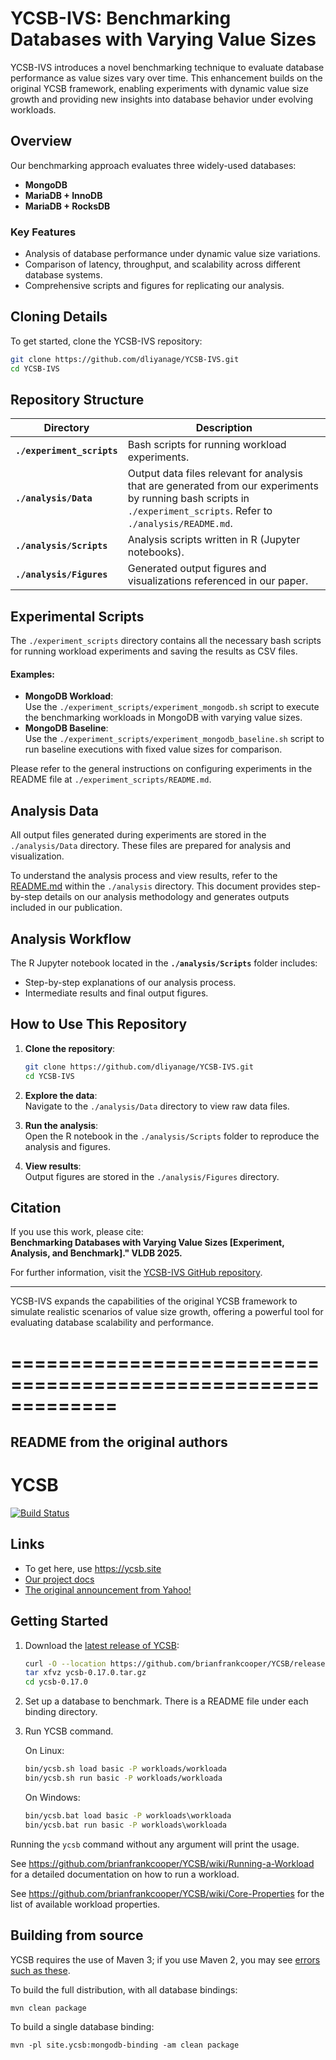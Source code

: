 <!--
Copyright (c) 2010 Yahoo! Inc., 2012 - 2016 YCSB contributors.
All rights reserved.

Licensed under the Apache License, Version 2.0 (the "License"); you
may not use this file except in compliance with the License. You
may obtain a copy of the License at

http://www.apache.org/licenses/LICENSE-2.0

Unless required by applicable law or agreed to in writing, software
distributed under the License is distributed on an "AS IS" BASIS,
WITHOUT WARRANTIES OR CONDITIONS OF ANY KIND, either express or
implied. See the License for the specific language governing
permissions and limitations under the License. See accompanying
LICENSE file.
-->
# YCSB-IVS: Benchmarking Databases with Varying Value Sizes  

YCSB-IVS introduces a novel benchmarking technique to evaluate database performance as value sizes vary over time. This enhancement builds on the original YCSB framework, enabling experiments with dynamic value size growth and providing new insights into database behavior under evolving workloads.  

## Overview  

Our benchmarking approach evaluates three widely-used databases:  
- **MongoDB**  
- **MariaDB + InnoDB**  
- **MariaDB + RocksDB**  

### Key Features  
- Analysis of database performance under dynamic value size variations.  
- Comparison of latency, throughput, and scalability across different database systems.  
- Comprehensive scripts and figures for replicating our analysis.  

## Cloning Details  

To get started, clone the YCSB-IVS repository:  
```bash
git clone https://github.com/dliyanage/YCSB-IVS.git
cd YCSB-IVS
```  

## Repository Structure  

| Directory                  | Description                                                                        |
|----------------------------|------------------------------------------------------------------------------------|
| **`./experiment_scripts`** | Bash scripts for running workload experiments.                                     |
| **`./analysis/Data`**      | Output data files relevant for analysis that are generated from our experiments by running bash scripts in `./experiment_scripts`. Refer to `./analysis/README.md`. |
| **`./analysis/Scripts`**   | Analysis scripts written in R (Jupyter notebooks).                                 |
| **`./analysis/Figures`**   | Generated output figures and visualizations referenced in our paper.               |  

## Experimental Scripts 

The `./experiment_scripts` directory contains all the necessary bash scripts for running workload experiments and saving the results as CSV files.  

#### Examples:  
- **MongoDB Workload**:  
  Use the `./experiment_scripts/experiment_mongodb.sh` script to execute the benchmarking workloads in MongoDB with varying value sizes.  
- **MongoDB Baseline**:  
  Use the `./experiment_scripts/experiment_mongodb_baseline.sh` script to run baseline executions with fixed value sizes for comparison. 

Please refer to the general instructions on configuring experiments in the README file at `./experiment_scripts/README.md`. 

## Analysis Data  

All output files generated during experiments are stored in the `./analysis/Data` directory. These files are prepared for analysis and visualization.  

To understand the analysis process and view results, refer to the [README.md](./analysis/README.md) within the `./analysis` directory. This document provides step-by-step details on our analysis methodology and generates outputs included in our publication.  

## Analysis Workflow  

The R Jupyter notebook located in the **`./analysis/Scripts`** folder includes:  
- Step-by-step explanations of our analysis process.  
- Intermediate results and final output figures.  

## How to Use This Repository  

1. **Clone the repository**:  
   ```bash
   git clone https://github.com/dliyanage/YCSB-IVS.git
   cd YCSB-IVS
   ```  

2. **Explore the data**:  
   Navigate to the `./analysis/Data` directory to view raw data files.  

3. **Run the analysis**:  
   Open the R notebook in the `./analysis/Scripts` folder to reproduce the analysis and figures.  

4. **View results**:  
   Output figures are stored in the `./analysis/Figures` directory.  

## Citation  

If you use this work, please cite:  
**Benchmarking Databases with Varying Value Sizes [Experiment, Analysis, and Benchmark]." VLDB 2025.**  

For further information, visit the [YCSB-IVS GitHub repository](https://github.com/dliyanage/YCSB-IVS).  

---  

YCSB-IVS expands the capabilities of the original YCSB framework to simulate realistic scenarios of value size growth, offering a powerful tool for evaluating database scalability and performance.

=============================================================
=============================================================

## README from the original authors

YCSB
====================================
[![Build Status](https://travis-ci.org/brianfrankcooper/YCSB.png?branch=master)](https://travis-ci.org/brianfrankcooper/YCSB)



Links
-----
* To get here, use https://ycsb.site
* [Our project docs](https://github.com/brianfrankcooper/YCSB/wiki)
* [The original announcement from Yahoo!](https://labs.yahoo.com/news/yahoo-cloud-serving-benchmark/)

Getting Started
---------------

1. Download the [latest release of YCSB](https://github.com/brianfrankcooper/YCSB/releases/latest):

    ```sh
    curl -O --location https://github.com/brianfrankcooper/YCSB/releases/download/0.17.0/ycsb-0.17.0.tar.gz
    tar xfvz ycsb-0.17.0.tar.gz
    cd ycsb-0.17.0
    ```
    
2. Set up a database to benchmark. There is a README file under each binding 
   directory.

3. Run YCSB command. 

    On Linux:
    ```sh
    bin/ycsb.sh load basic -P workloads/workloada
    bin/ycsb.sh run basic -P workloads/workloada
    ```

    On Windows:
    ```bat
    bin/ycsb.bat load basic -P workloads\workloada
    bin/ycsb.bat run basic -P workloads\workloada
    ```

  Running the `ycsb` command without any argument will print the usage. 
   
  See https://github.com/brianfrankcooper/YCSB/wiki/Running-a-Workload
  for a detailed documentation on how to run a workload.

  See https://github.com/brianfrankcooper/YCSB/wiki/Core-Properties for 
  the list of available workload properties.


Building from source
--------------------

YCSB requires the use of Maven 3; if you use Maven 2, you may see [errors
such as these](https://github.com/brianfrankcooper/YCSB/issues/406).

To build the full distribution, with all database bindings:

    mvn clean package

To build a single database binding:

    mvn -pl site.ycsb:mongodb-binding -am clean package
